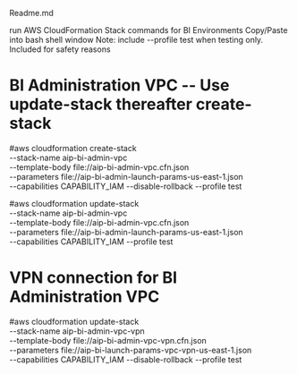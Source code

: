 Readme.md

run AWS CloudFormation Stack commands for BI Environments
Copy/Paste into bash shell window
Note: include --profile test when testing only. Included for safety reasons

# BI Administration VPC -- Use update-stack thereafter create-stack
#aws cloudformation create-stack \
--stack-name aip-bi-admin-vpc \
--template-body file://aip-bi-admin-vpc.cfn.json \
--parameters file://aip-bi-admin-launch-params-us-east-1.json \
--capabilities CAPABILITY_IAM --disable-rollback --profile test

#aws cloudformation update-stack \
--stack-name aip-bi-admin-vpc \
--template-body file://aip-bi-admin-vpc.cfn.json \
--parameters file://aip-bi-admin-launch-params-us-east-1.json \
--capabilities CAPABILITY_IAM --profile test

# VPN connection for BI Administration VPC
#aws cloudformation update-stack \
--stack-name aip-bi-admin-vpc-vpn \
--template-body file://aip-bi-admin-vpc-vpn.cfn.json \
--parameters file://aip-bi-launch-params-vpc-vpn-us-east-1.json \
--capabilities CAPABILITY_IAM --disable-rollback --profile test

